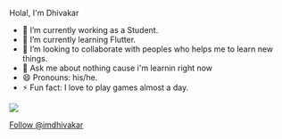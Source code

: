 Hola!, I'm Dhivakar

- 🔭 I’m currently working as a Student.
- 🌱 I’m currently learning Flutter.
- 👯 I’m looking to collaborate with peoples who helps me to learn new things.
- 💬 Ask me about nothing cause i'm learnin right now
- 😄 Pronouns: his/he.
- ⚡ Fun fact: I love to play games almost a day.

<img src="https://github-readme-stats.vercel.app/api?username=dhivakar04&&show_icons=true&title_color=ffffff&icon_color=bb2acf&text_color=daf7dc&bg_color=151515">

<a href="https://twitter.com/imdhivakar?ref_src=twsrc%5Etfw" class="twitter-follow-button" data-show-screen-name="false" data-show-count="false">Follow @imdhivakar</a><script async src="https://platform.twitter.com/widgets.js" charset="utf-8"></script>
